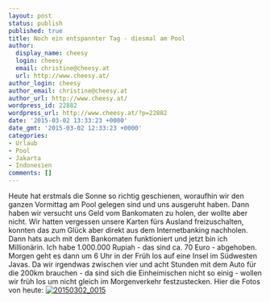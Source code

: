 ```yaml
---
layout: post
status: publish
published: true
title: Noch ein entspannter Tag - diesmal am Pool
author:
  display_name: cheesy
  login: cheesy
  email: christine@cheesy.at
  url: http://www.cheesy.at/
author_login: cheesy
author_email: christine@cheesy.at
author_url: http://www.cheesy.at/
wordpress_id: 22882
wordpress_url: http://www.cheesy.at/?p=22882
date: '2015-03-02 13:33:23 +0000'
date_gmt: '2015-03-02 12:33:23 +0000'
categories:
- Urlaub
- Pool
- Jakarta
- Indonesien
comments: []
---
```

Heute hat erstmals die Sonne so richtig geschienen, woraufhin wir den ganzen Vormittag am Pool gelegen sind und uns ausgeruht haben. Dann haben wir versucht uns Geld vom Bankomaten zu holen, der wollte aber nicht. Wir hatten vergessen unsere Karten fürs Ausland freizuschalten, konnten das zum Glück aber direkt aus dem Internetbanking nachholen. Dann hats auch mit dem Bankomaten funktioniert und jetzt bin ich Millionärin. Ich habe 1.000.000 Rupiah - das sind ca. 70 Euro - abgehoben. Morgen geht es dann um 6 Uhr in der Früh los auf eine Insel im Südwesten Javas. Da wir irgendwas zwischen vier und acht Stunden mit dem Auto für die 200km brauchen - da sind sich die Einheimischen nicht so einig - wollen wir früh los um nicht gleich im Morgenverkehr festzustecken.
Hier die Fotos von heute:
[![20150302_0015](http://www.cheesy.at/wp-content/uploads/20150302_0015.jpg)](http://www.cheesy.at/fotos/urlaub/jakarta/tag-3-noch-ein-entspannter-tag-am-pool/ "Tag 3 – Noch ein entspannter Tag am Pool")
